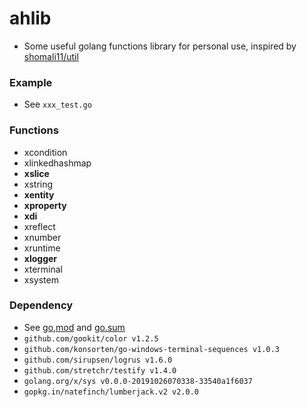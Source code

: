 # ahlib

+ Some useful golang functions library for personal use, inspired by [shomali11/util](https://github.com/shomali11/util)

### Example

+ See `xxx_test.go`

### Functions

+ xcondition
+ xlinkedhashmap
+ **xslice**
+ xstring
+ **xentity**
+ **xproperty**
+ **xdi**
+ xreflect
+ xnumber
+ xruntime
+ **xlogger**
+ xterminal
+ xsystem

### Dependency

+ See [go,mod](./go.mod) and [go.sum](./go.sum)
+ `github.com/gookit/color v1.2.5`
+ `github.com/konsorten/go-windows-terminal-sequences v1.0.3`
+ `github.com/sirupsen/logrus v1.6.0`
+ `github.com/stretchr/testify v1.4.0`
+ `golang.org/x/sys v0.0.0-20191026070338-33540a1f6037`
+ `gopkg.in/natefinch/lumberjack.v2 v2.0.0`

